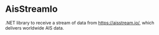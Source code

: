 # AisStreamIo

.NET library to receive a stream of data from https://aisstream.io/, which delivers worldwide AIS data.
